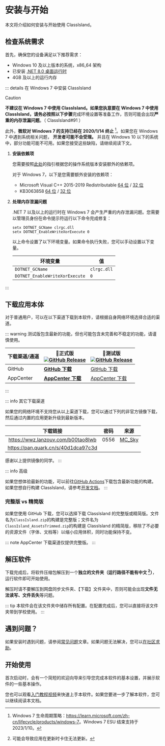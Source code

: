 # 安装与开始

本文将介绍如何安装与开始使用 ClassIsland。

## 检查系统需求

首先，确保您的设备满足以下推荐需求：

- Windows 10 及以上版本的系统，x86_64 架构
- 已安装 [.NET 8.0 桌面运行时](https://dotnet.microsoft.com/zh-cn/download/dotnet/thank-you/runtime-desktop-8.0.1-windows-x64-installer)
- 4GB 及以上的运行内存

::: details 在 Windows 7 中安装 ClassIsland

> [!caution]
> **不建议在 Windows 7 中使用 ClassIsland。**如果您执意要在 Windows 7 中使用 ClassIsland，请**务必按照以下步骤**完成环境设置等准备工作，否则可能会出现**严重的内存泄漏问题**。（ ClassIsland#91 ）


此外，**微软对 Windows 7 的支持已经在 2020/1/14 终止** [^1]。如果您在 Windows 7 中遇到系统相关问题， **开发者可能不会受理。** 并且在 Windows 10 以下的系统中，部分功能可能不可用。如果您接受这些缺陷，请继续阅读下文。

1. **安装依赖项**

    您需要按照[此处](https://learn.microsoft.com/zh-cn/dotnet/core/install/windows?tabs=net80#additional-deps)的指引根据您的操作系统版本安装额外的依赖项。

    对于 Windows 7，以下是您需要额外安装的依赖项：

    - Microsoft Visual C++ 2015-2019 Redistributable [64 位](https://aka.ms/vs/16/release/vc_redist.x64.exe) / [32 位](https://aka.ms/vs/16/release/vc_redist.x86.exe)
    - KB3063858 [64 位](https://www.microsoft.com/download/details.aspx?id=47442) / [32 位](https://www.microsoft.com/download/details.aspx?id=47409)

2. **处理内存泄漏问题**

    .NET 7 以及以上的运行时在 Windows 7 会产生严重的内存泄漏问题。您需要以管理员身份在命令提示符运行以下命令完成修复：

    ``` shell
    setx DOTNET_GCName clrgc.dll
    setx DOTNET_EnableWriteXorExecute 0
    ```

    以上命令设置了以下环境变量。如果命令执行失败，您可以手动设置以下变量。
    
    | 环境变量 | 值 |
    | --- | --- |
    | `DOTNET_GCName` | `clrgc.dll` |
    | `DOTNET_EnableWriteXorExecute` | `0` |

:::

## 下载应用本体

对于普通用户，可以在以下渠道下载到本软件，请根据自身网络环境选择合适的渠道。

::: warning
测试版包含最新的功能，但也可能包含未完善和不稳定的功能，请谨慎使用。

| 下载渠道/通道 | **🚀正式版** <br/>[![GitHub Release](https://img.shields.io/github/v/release/HelloWRC/ClassIsland?style=flat-square&logo=GitHub&color=%233fb950)](https://github.com/HelloWRC/ClassIsland/releases/latest)  | 🚧测试版<br/>[![GitHub Release](https://img.shields.io/github/v/release/HelloWRC/ClassIsland?include_prereleases&style=flat-square&logo=GitHub&label=BETA)](https://github.com/HelloWRC/ClassIsland/releases/) |
| -- | -- | -- |
| GitHub | [**GitHub 下载**](https://github.com/HelloWRC/ClassIsland/releases/latest) | [GitHub 下载](https://github.com/HelloWRC/ClassIsland/releases) |
| AppCenter | [**AppCenter 下载**](https://install.appcenter.ms/users/hellowrc/apps/classisland/distribution_groups/public/releases/latest) | [AppCenter 下载](https://install.appcenter.ms/users/hellowrc/apps/classisland/distribution_groups/publicbeta/releases/latest) |
:::


<a id="third-party-downloads"></a>
::: info 其它下载渠道

如果您的网络环境不支持您从以上渠道下载，您可以通过下列的非官方镜像下载，然后通过内置的应用更新升级到最新版本。

| 下载链接 | 密码 | 来源 |
|:--:|:--:|:--:|
| https://wwz.lanzouv.com/b00tao8lwb | 0556 | [MC_Sky](https://bilibili.com/read/cv35699004) |
| https://pan.quark.cn/s/40d1dca97c3d | | |

感谢以上提供镜像的同学。
:::

::: info 高级

如果您想体验最新的功能，可以前往[GitHub Actions](https://github.com/ClassIsland/ClassIsland/actions/workflows/build_release.yml)下载包含最新功能的构建。如果您想自行构建 ClassIsland，请参考[开发文档](../dev/get-started/devlopment.md)。
:::

### 完整版 vs 精简版

如果您使用 GitHub 下载，您可以选择下载 ClassIsland 的完整版或精简版。文件名为`ClassIsland.zip`的构建是完整版；文件名为`ClassIsland_AssetsTrimmed.zip`的构建是 ClassIsland 的精简版，移除了不必要的资源文件（字体、文档等）以缩小应用体积，同时功能保持不变。

::: note
AppCenter 下载渠道仅提供完整版。
:::

## 解压软件

下载完成后，将软件压缩包解压到一个**独立的文件夹（运行路径不能有中文 [^2]）**，运行软件即可开始使用。

解压时请不要解压到网盘同步文件夹、【下载】文件夹中，否则可能会出现**文件无法读写、文件丢失**等问题。

::: tip
本软件会在该文件夹中储存所有配置。在配置完成后，您可以直接将该文件夹带到学校使用。
:::

## 遇到问题？

如果安装时遇到问题，请参阅[常见问题](./faq/faq.md#安装时)文章。如果问题无法解决，您可以[在社区求助](../../community/README.md)。

## 开始使用

首次启动时，会有一个简短的欢迎向导来引导您完成本软件的基本设置，并展示软件的一些基本操作。

您也可以观看[入门教程视频](https://www.bilibili.com/video/BV1fA4m1A7uZ/)来快速上手本软件。如果您要进一步了解本软件，您可以继续阅读本文档。

[^1]: Windows 7 生命周期策略：<https://learn.microsoft.com/zh-cn/lifecycle/products/windows-7>。Windows 7 ESU 结束支持于 2023/1/10。
[^2]: 可能会导致应用在更新时卡住无法更新。
